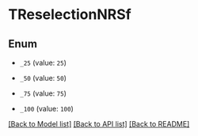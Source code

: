 # TReselectionNRSf

## Enum


* `_25` (value: `25`)

* `_50` (value: `50`)

* `_75` (value: `75`)

* `_100` (value: `100`)


[[Back to Model list]](../README.md#documentation-for-models) [[Back to API list]](../README.md#documentation-for-api-endpoints) [[Back to README]](../README.md)


